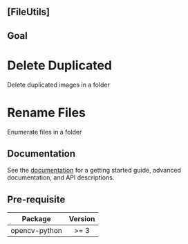 ## [FileUtils]

## Goal

# Delete Duplicated
  Delete duplicated images in a folder
 
# Rename Files
  Enumerate files in a folder

## Documentation

See the [documentation](https://kitware.github.io/visualizer) for a getting
started guide, advanced documentation, and API descriptions.

## Pre-requisite 

| Package  |              Version                |
|:--------:|:-----------------------------------:|
| opencv-python | >= 3                           |
